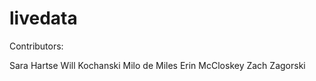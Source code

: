 livedata
========
Contributors: 

Sara Hartse
Will Kochanski
Milo de Miles
Erin McCloskey
Zach Zagorski
